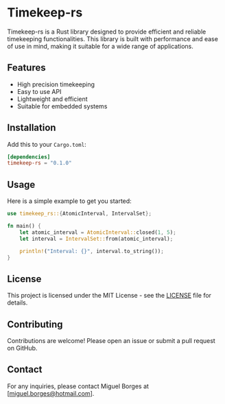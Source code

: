 # Timekeep-rs

Timekeep-rs is a Rust library designed to provide efficient and reliable timekeeping functionalities. This library is built with performance and ease of use in mind, making it suitable for a wide range of applications.

## Features

- High precision timekeeping
- Easy to use API
- Lightweight and efficient
- Suitable for embedded systems

## Installation

Add this to your `Cargo.toml`:

```toml
[dependencies]
timekeep-rs = "0.1.0"
```

## Usage

Here is a simple example to get you started:

```rust
use timekeep_rs::{AtomicInterval, IntervalSet};

fn main() {
    let atomic_interval = AtomicInterval::closed(1, 5);
    let interval = IntervalSet::from(atomic_interval);

    println!("Interval: {}", interval.to_string());
}
```

## License

This project is licensed under the MIT License - see the [LICENSE](LICENSE) file for details.

## Contributing

Contributions are welcome! Please open an issue or submit a pull request on GitHub.

## Contact

For any inquiries, please contact Miguel Borges at [miguel.borges@hotmail.com].
